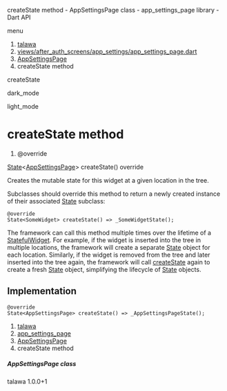 




createState method - AppSettingsPage class - app\_settings\_page library - Dart API







menu

1. [talawa](../../index.html)
2. [views/after\_auth\_screens/app\_settings/app\_settings\_page.dart](../../views_after_auth_screens_app_settings_app_settings_page/views_after_auth_screens_app_settings_app_settings_page-library.html)
3. [AppSettingsPage](../../views_after_auth_screens_app_settings_app_settings_page/AppSettingsPage-class.html)
4. createState method

createState


dark\_mode

light\_mode




# createState method


1. @override

[State](https://api.flutter.dev/flutter/widgets/State-class.html)<[AppSettingsPage](../../views_after_auth_screens_app_settings_app_settings_page/AppSettingsPage-class.html)>
createState()
override

Creates the mutable state for this widget at a given location in the tree.

Subclasses should override this method to return a newly created
instance of their associated [State](https://api.flutter.dev/flutter/widgets/State-class.html) subclass:

```
@override
State<SomeWidget> createState() => _SomeWidgetState();

```

The framework can call this method multiple times over the lifetime of
a [StatefulWidget](https://api.flutter.dev/flutter/widgets/StatefulWidget-class.html). For example, if the widget is inserted into the tree
in multiple locations, the framework will create a separate [State](https://api.flutter.dev/flutter/widgets/State-class.html) object
for each location. Similarly, if the widget is removed from the tree and
later inserted into the tree again, the framework will call [createState](../../views_after_auth_screens_app_settings_app_settings_page/AppSettingsPage/createState.html)
again to create a fresh [State](https://api.flutter.dev/flutter/widgets/State-class.html) object, simplifying the lifecycle of
[State](https://api.flutter.dev/flutter/widgets/State-class.html) objects.


## Implementation

```
@override
State<AppSettingsPage> createState() => _AppSettingsPageState();
```

 


1. [talawa](../../index.html)
2. [app\_settings\_page](../../views_after_auth_screens_app_settings_app_settings_page/views_after_auth_screens_app_settings_app_settings_page-library.html)
3. [AppSettingsPage](../../views_after_auth_screens_app_settings_app_settings_page/AppSettingsPage-class.html)
4. createState method

##### AppSettingsPage class





talawa
1.0.0+1






